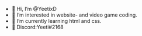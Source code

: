 - 👋 Hi, I’m @YeetixD
- 👀 I’m interested in website- and video game coding.
- 🌱 I’m currently learning html and css.
- 👾 Discord:Yeeti#2168
